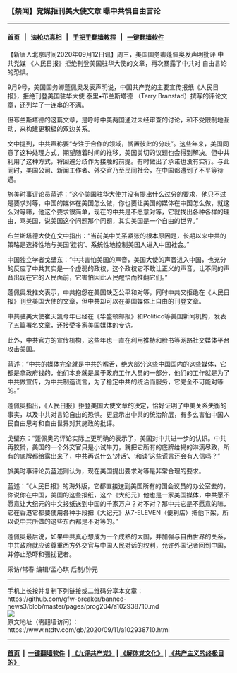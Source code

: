 ### 【禁闻】党媒拒刊美大使文章 曝中共惧自由言论
------------------------

#### [首页](https://github.com/gfw-breaker/banned-news3/blob/master/README.md) &nbsp;&nbsp;|&nbsp;&nbsp; [法轮功真相](https://github.com/begood0513/basic/blob/master/README.md)  &nbsp;&nbsp;|&nbsp;&nbsp; [手把手翻墙教程](https://github.com/gfw-breaker/guides/wiki)  &nbsp;&nbsp;|&nbsp;&nbsp; [一键翻墙软件](https://github.com/gfw-breaker/nogfw/blob/master/README.md)  



<div><div class="post_content" itemprop="articleBody">
 <p>
  【新唐人北京时间2020年09月12日讯】周三，美国国务卿蓬佩奥发声明批评
  <ok href="https://www.ntdtv.com/gb/中共党媒.htm">
   中共党媒
  </ok>
  《人民日报》拒绝刊登美国驻华大使的文章，再次暴露了中共对
  <ok href="https://www.ntdtv.com/gb/自由言论.htm">
   自由言论
  </ok>
  的恐惧。
 </p>
 <p>
  9月9号，美国国务卿蓬佩奥发表声明说，中国共产党的主要宣传报纸《人民日报》，拒绝刊登美国驻华大使
  <ok href="https://www.ntdtv.com/gb/泰里•布兰斯塔德.htm">
   泰里•布兰斯塔德
  </ok>
  （Terry Branstad）撰写的评论文章，还列举了一连串的不满。
 </p>
 <p>
  但布兰斯塔德的这篇文章，是呼吁中美两国通过未经审查的讨论，和不受限制地互动，来构建更积极的双边关系。
 </p>
 <p>
  文中提到，中共声称要“专注于合作的领域，搁置彼此的分歧”。这些年来，美国同意了这种处理方式，期望随着时间的推移，美国关切的议题也会得到解决。但中共利用了这种方式，将回避分歧作为接触的前提。有时做出了承诺也没有实行。与此同时，美国公司、新闻工作者、外交官乃至民间社会，在中国都遭到了不平等待遇。
 </p>
 <p>
  旅美时事评论员蓝述：“这个美国驻华大使并没有提出什么过分的要求，他只不过是要求对等，中国的媒体在美国怎么做，你也要让美国的媒体在中国怎么做，就这么对等嘛，他这个要求很简单，现在的中共是不愿意对等，它就找出各种各样的理由，骂美国，说美国这个问题那个问题，其实美国是一个自由的世界。”
 </p>
 <p>
  布兰斯塔德大使在文中指出：“当前美中关系紧张的根本原因是，长期以来中共的策略是选择性地与美国‘挂钩’、系统性地控制美国人进入中国社会。”
 </p>
 <p>
  中国独立学者戈壁东：“中共害怕美国的声音，美国大使的声音进入中国，也充分的反应了中共其实是一个虚弱的政权，这个政权它不敢让正义的声音，让不同的声音出现在它的人民面前，它害怕因此人民醒悟而推翻它们。”
 </p>
 <p>
  蓬佩奥发推文表示，中共抱怨在美国缺乏公平和对等，同时中共又拒绝在《人民日报》刊登美国大使的文章，但中共却可以在美国媒体上自由的刊登文章。
 </p>
 <p>
  中共驻美大使崔天凯今年已经在《华盛顿邮报》和Politico等美国新闻机构，发表了五篇署名文章，还接受多家美国媒体的专访。
 </p>
 <p>
  此外，中共官方的宣传机构，这些年也一直在利用推特和脸书等网路社交媒体平台攻击美国。
 </p>
 <p>
  蓝述：“中共的媒体完全就是中共的喉舌，绝大部分这些中国国内的这些媒体，它都是拿政府钱的，他们本身就是属于政府工作人员的一部分，他们的工作就是为了中共做宣传，为中共制造谎言，为了稳定中共的统治而服务，它完全不可能对等的。”
 </p>
 <p>
  蓬佩奥指出，《人民日报》拒登美国大使文章的决定，恰好证明了中美关系失衡的事实，以及中共对言论自由的恐惧。更显示出中共的统治阶层，有多么害怕中国人民自由思考和自由世界对其施政的批评。
 </p>
 <p>
  戈壁东：“蓬佩奥的评论实际上更明确的表示了，美国对中共进一步的认识。中共再狡猾，美国的一个外交官只是小试牛刀，就把它所有的底牌给揭的淋漓尽致，所有的底牌都给露出来了，中共再说什么‘对话’、‘和谈’这些谎言还会有人信吗？”
 </p>
 <p>
  旅美时事评论员蓝述则认为，现在美国提出要求对等是非常合理的要求。
 </p>
 <p>
  蓝述：“《人民日报》的海外版，它都直接送到美国所有的国会议员的办公室去的，你说你在中国，美国的这些报纸，这个《大纪元》他也是一家美国媒体，中共愿不愿意让大纪元的中文报纸送到中国的千家万户？对不对？那中共它是不愿意的嘛，它在香港它都要使用各种手段把《大纪元》从7-ELEVEN（便利店）把他下架，所以说中共所做的这些东西都是不对等的。”
 </p>
 <p>
  蓬佩奥最后说，如果中共真心想成为一个成熟的大国，并加强与自由世界的关系，中共政府就应该尊重西方外交官与中国人民对话的权利，允许外国记者回到中国，并停止恐吓和骚扰记者。
 </p>
 <p>
  采访/常春 编辑/孟心琪 后制/钟元
 </p>
 <div class="single_ad">
 </div>
</div>
</div>
<hr/>
手机上长按并复制下列链接或二维码分享本文章：<br/>
https://github.com/gfw-breaker/banned-news3/blob/master/pages/prog204/a102938710.md <br/>
<a href='https://github.com/gfw-breaker/banned-news3/blob/master/pages/prog204/a102938710.md'><img src='https://github.com/gfw-breaker/banned-news3/blob/master/pages/prog204/a102938710.md.png'/></a> <br/>
原文地址（需翻墙访问）：https://www.ntdtv.com/gb/2020/09/11/a102938710.html


------------------------
#### [首页](https://github.com/gfw-breaker/banned-news3/blob/master/README.md) &nbsp;|&nbsp; [一键翻墙软件](https://github.com/gfw-breaker/nogfw/blob/master/README.md) &nbsp;| [《九评共产党》](https://github.com/gfw-breaker/9ping.md/blob/master/README.md#九评之一评共产党是什么) | [《解体党文化》](https://github.com/gfw-breaker/jtdwh.md/blob/master/README.md) | [《共产主义的终极目的》](https://github.com/gfw-breaker/gczydzjmd.md/blob/master/README.md)


<img src='http://gfw-breaker.win/banned-news3/pages/prog204/a102938710.md' width='0px' height='0px'/>